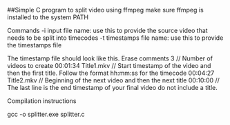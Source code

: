 ##Simple C program to split video using ffmpeg
make sure ffmpeg is installed to the system PATH

Commands
-i input file name: use this to provide the source video that needs to be split into timecodes
-t timestamps file name: use this to provide the timestamps file

The timestamp file should look like this. Erase comments
3                               // Number of videos to create
00:01:34 Title1.mkv             // Start timestamp of the video and then the first title. Follow the format hh:mm:ss for the timecode
00:04:27 Title2.mkv             // Beginning of the next video and then the next title
00:10:00                        // The last line is the end timestamp of your final video do not include a title.

Compilation instructions

gcc -o splitter.exe splitter.c